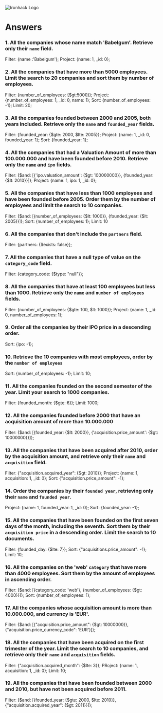 ![Ironhack Logo](https://i.imgur.com/1QgrNNw.png)

# Answers

### 1. All the companies whose name match 'Babelgum'. Retrieve only their `name` field.

Filter: {name :'Babelgum'};
Project: {name: 1, _id: 0};

### 2. All the companies that have more than 5000 employees. Limit the search to 20 companies and sort them by **number of employees**.

Filter: {number_of_employees: {$gt:5000}};
Project: {number_of_employees: 1, _id: 0, name: 1};
Sort: {number_of_employees: -1};
Limit: 20;

### 3. All the companies founded between 2000 and 2005, both years included. Retrieve only the `name` and `founded_year` fields.

Filter: {founded_year: {$gte: 2000, $lte: 2005}};
Project: {name: 1, _id: 0, founded_year: 1};
Sort: {founded_year: 1};

### 4. All the companies that had a Valuation Amount of more than 100.000.000 and have been founded before 2010. Retrieve only the `name` and `ipo` fields.

Filter: {$and: [{'ipo.valuation_amount': {$gt: 100000000}}, {founded_year: {$lt: 2010}}]};
Project: {name: 1, ipo: 1, _id: 0};

### 5. All the companies that have less than 1000 employees and have been founded before 2005. Order them by the number of employees and limit the search to 10 companies.

Filter: {$and: [{number_of_employees: {$lt: 1000}}, {founded_year: {$lt: 2005}}]};
Sort: {number_of_employees: 1};
Limit: 10

### 6. All the companies that don't include the `partners` field.

Filter: {partners: {$exists: false}};

### 7. All the companies that have a null type of value on the `category_code` field.

Filter: {category_code: {$type: "null"}};

### 8. All the companies that have at least 100 employees but less than 1000. Retrieve only the `name` and `number of employees` fields.

Filter: {number_of_employees: {$gte: 100, $lt: 1000}};
Project: {name: 1, _id: 0, number_of_employees: 1};

### 9. Order all the companies by their IPO price in a descending order.

Sort: {ipo: -1};

### 10. Retrieve the 10 companies with most employees, order by the `number of employees`

Sort: {number_of_employees: -1};
Limit: 10;

### 11. All the companies founded on the second semester of the year. Limit your search to 1000 companies.

Filter: {founded_month: {$gte: 6}};
Limit: 1000;

### 12. All the companies founded before 2000 that have an acquisition amount of more than 10.000.000

Filter: {$and: [{founded_year: {$lt: 2000}}, {'acquisition.price_amount': {$gt: 10000000}}]};

### 13. All the companies that have been acquired after 2010, order by the acquisition amount, and retrieve only their `name` and `acquisition` field.

Filter: {"acquisition.acquired_year": {$gt: 2010}};
Project: {name: 1, acquisition: 1, _id: 0};
Sort: {"acquisition.price_amount": -1};

### 14. Order the companies by their `founded year`, retrieving only their `name` and `founded year`.

Project: {name: 1, founded_year: 1, _id: 0};
Sort: {founded_year: -1};

### 15. All the companies that have been founded on the first seven days of the month, including the seventh. Sort them by their `acquisition price` in a descending order. Limit the search to 10 documents.

Filter: {founded_day: {$lte: 7}};
Sort: {"acquisitions.price_amount": -1};
Limit: 10;

### 16. All the companies on the 'web' `category` that have more than 4000 employees. Sort them by the amount of employees in ascending order.

Filter: {$and: [{category_code: 'web'}, {number_of_employees: {$gt: 4000}}]};
Sort: {number_of_employees: 1};

### 17. All the companies whose acquisition amount is more than 10.000.000, and currency is 'EUR'.

Filter: {$and: [{"acquisition.price_amount": {$gt: 10000000}}, {"acquisition.price_currency_code": 'EUR'}]};

### 18. All the companies that have been acquired on the first trimester of the year. Limit the search to 10 companies, and retrieve only their `name` and `acquisition` fields.

Filter: {"acquisition.acquired_month": {$lte: 3}};
PRoject: {name: 1, acquisition: 1, _id: 0};
Limit: 10;

### 19. All the companies that have been founded between 2000 and 2010, but have not been acquired before 2011.

Filter: {$and: [{founded_year: {$gte: 2000, $lte: 2010}}, {"acquisition.acquired_year": {$gt: 2011}}]};
